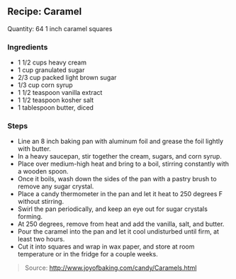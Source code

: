 ## Recipe: Caramel
Quantity: 64 1 inch caramel squares  

### Ingredients
 - 1 1/2 cups heavy cream
 - 1 cup granulated sugar
 - 2/3 cup packed light brown sugar
 - 1/3 cup corn syrup
 - 1 1/2 teaspoon vanilla extract
 - 1 1/2 teaspoon kosher salt
 - 1 tablespoon butter, diced

### Steps
 - Line an 8 inch baking pan with aluminum foil and grease the foil lightly with butter.
 - In a heavy saucepan, stir together the cream, sugars, and corn syrup.
 - Place over medium-high heat and bring to a boil, stirring constantly with a wooden spoon.
 - Once it boils, wash down the sides of the pan with a pastry brush to remove any sugar crystal.
 - Place a candy thermometer in the pan and let it heat to 250 degrees F without stirring.
 - Swirl the pan periodically, and keep an eye out for sugar crystals forming.
 - At 250 degrees, remove from heat and add the vanilla, salt, and butter.
 - Pour the caramel into the pan and let it cool undisturbed until firm, at least two hours.
 - Cut it into squares and wrap in wax paper, and store at room temperature or in the fridge for a couple weeks.

> Source: http://www.joyofbaking.com/candy/Caramels.html